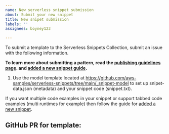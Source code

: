 ```yaml
---
name: New serverless snippet submission
about: Submit your new snippet
title: New snipet submission
labels: ''
assignees: boyney123

---
```


To submit a template to the Serverless Snippets Collection, submit an issue with the following information.

**To learn more about submitting a pattern, read the [publishing guidelines page](https://github.com/aws-samples/serverless-snippets/blob/main/PUBLISHING.md). and [added a new snippet guide](https://github.com/aws-samples/serverless-snippets/blob/main/ADDING_SNIPPET.md).**

1. Use the model template located at https://github.com/aws-samples/serverless-snippets/tree/main/_snippet-model to set up snipet-data.json (metadata) and your snippet code (snippet.txt).

If you want multiple code examples in your snippet or support tabbed code examples (multi runtimes for example) then follow the guide for [added a new snippet](https://github.com/aws-samples/serverless-snippets/blob/main/ADDING_SNIPPET.md).

## GitHub PR for template:
